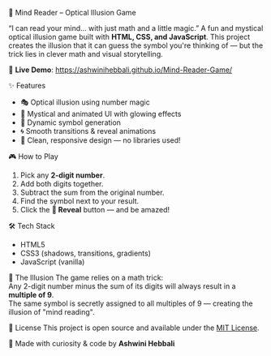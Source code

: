 🔮 Mind Reader – Optical Illusion Game

“I can read your mind… with just math and a little magic.”
A fun and mystical optical illusion game built with **HTML, CSS, and JavaScript**. This project creates the illusion that it can guess the symbol you're thinking of — but the trick lies in clever math and visual storytelling.

🔗 **Live Demo**: https://ashwinihebbali.github.io/Mind-Reader-Game/

✨ Features
- 🎭 Optical illusion using number magic  
- 🌌 Mystical and animated UI with glowing effects  
- 🔢 Dynamic symbol generation  
- 🌀 Smooth transitions & reveal animations  
- 🎨 Clean, responsive design — no libraries used!

🎮 How to Play
1. Pick any **2-digit number**.  
2. Add both digits together.  
3. Subtract the sum from the original number.  
4. Find the symbol next to your result.  
5. Click the **🔮 Reveal** button — and be amazed!

 🛠️ Tech Stack
- HTML5  
- CSS3 (shadows, transitions, gradients)  
- JavaScript (vanilla)

🧠 The Illusion
The game relies on a math trick:  
Any 2-digit number minus the sum of its digits will always result in a **multiple of 9**.  
The same symbol is secretly assigned to all multiples of 9 — creating the illusion of "mind reading".

📜 License
This project is open source and available under the [MIT License](LICENSE).

🙌 Made with curiosity & code by **Ashwini Hebbali**

